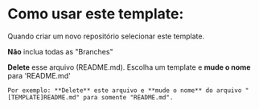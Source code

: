 # Como usar este template:

Quando criar um novo repositório selecionar este template.

**Não** inclua todas as "Branches"

**Delete** esse arquivo (README.md). Escolha um template e **mude o nome** para 'README.md'

    Por exemplo: **Delete** este arquivo e **mude o nome** do arquivo "[TEMPLATE]README.md" para somente "README.md".